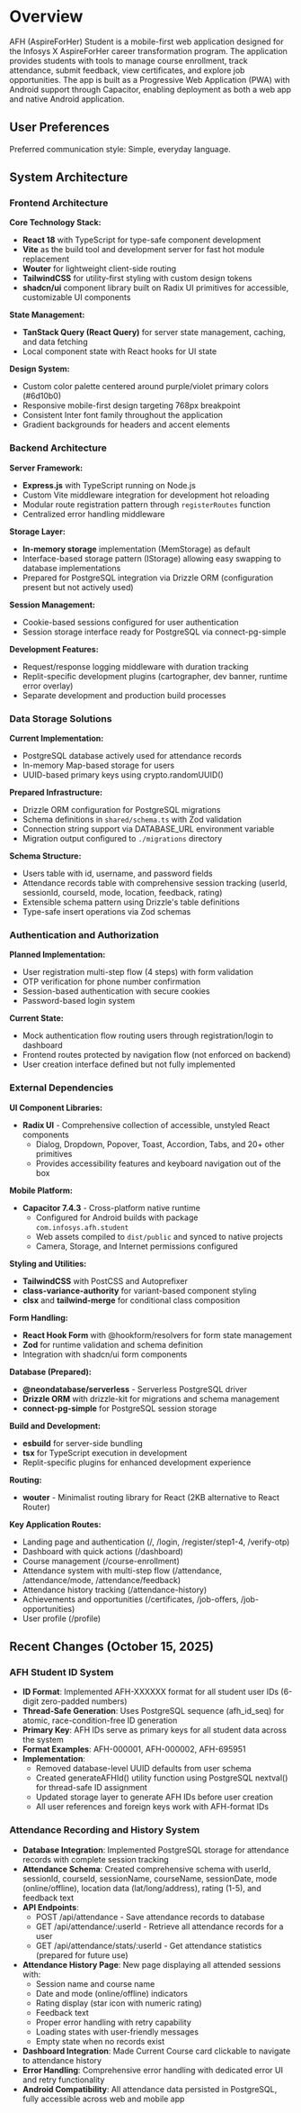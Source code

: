 # Overview

AFH (AspireForHer) Student is a mobile-first web application designed for the Infosys X AspireForHer career transformation program. The application provides students with tools to manage course enrollment, track attendance, submit feedback, view certificates, and explore job opportunities. The app is built as a Progressive Web Application (PWA) with Android support through Capacitor, enabling deployment as both a web app and native Android application.

## User Preferences

Preferred communication style: Simple, everyday language.

## System Architecture

### Frontend Architecture

**Core Technology Stack:**
- **React 18** with TypeScript for type-safe component development
- **Vite** as the build tool and development server for fast hot module replacement
- **Wouter** for lightweight client-side routing
- **TailwindCSS** for utility-first styling with custom design tokens
- **shadcn/ui** component library built on Radix UI primitives for accessible, customizable UI components

**State Management:**
- **TanStack Query (React Query)** for server state management, caching, and data fetching
- Local component state with React hooks for UI state

**Design System:**
- Custom color palette centered around purple/violet primary colors (#6d10b0)
- Responsive mobile-first design targeting 768px breakpoint
- Consistent Inter font family throughout the application
- Gradient backgrounds for headers and accent elements

### Backend Architecture

**Server Framework:**
- **Express.js** with TypeScript running on Node.js
- Custom Vite middleware integration for development hot reloading
- Modular route registration pattern through `registerRoutes` function
- Centralized error handling middleware

**Storage Layer:**
- **In-memory storage** implementation (MemStorage) as default
- Interface-based storage pattern (IStorage) allowing easy swapping to database implementations
- Prepared for PostgreSQL integration via Drizzle ORM (configuration present but not actively used)

**Session Management:**
- Cookie-based sessions configured for user authentication
- Session storage interface ready for PostgreSQL via connect-pg-simple

**Development Features:**
- Request/response logging middleware with duration tracking
- Replit-specific development plugins (cartographer, dev banner, runtime error overlay)
- Separate development and production build processes

### Data Storage Solutions

**Current Implementation:**
- PostgreSQL database actively used for attendance records
- In-memory Map-based storage for users
- UUID-based primary keys using crypto.randomUUID()

**Prepared Infrastructure:**
- Drizzle ORM configuration for PostgreSQL migrations
- Schema definitions in `shared/schema.ts` with Zod validation
- Connection string support via DATABASE_URL environment variable
- Migration output configured to `./migrations` directory

**Schema Structure:**
- Users table with id, username, and password fields
- Attendance records table with comprehensive session tracking (userId, sessionId, courseId, mode, location, feedback, rating)
- Extensible schema pattern using Drizzle's table definitions
- Type-safe insert operations via Zod schemas

### Authentication and Authorization

**Planned Implementation:**
- User registration multi-step flow (4 steps) with form validation
- OTP verification for phone number confirmation
- Session-based authentication with secure cookies
- Password-based login system

**Current State:**
- Mock authentication flow routing users through registration/login to dashboard
- Frontend routes protected by navigation flow (not enforced on backend)
- User creation interface defined but not fully implemented

### External Dependencies

**UI Component Libraries:**
- **Radix UI** - Comprehensive collection of accessible, unstyled React components
  - Dialog, Dropdown, Popover, Toast, Accordion, Tabs, and 20+ other primitives
  - Provides accessibility features and keyboard navigation out of the box

**Mobile Platform:**
- **Capacitor 7.4.3** - Cross-platform native runtime
  - Configured for Android builds with package `com.infosys.afh.student`
  - Web assets compiled to `dist/public` and synced to native projects
  - Camera, Storage, and Internet permissions configured

**Styling and Utilities:**
- **TailwindCSS** with PostCSS and Autoprefixer
- **class-variance-authority** for variant-based component styling
- **clsx** and **tailwind-merge** for conditional class composition

**Form Handling:**
- **React Hook Form** with @hookform/resolvers for form state management
- **Zod** for runtime validation and schema definition
- Integration with shadcn/ui form components

**Database (Prepared):**
- **@neondatabase/serverless** - Serverless PostgreSQL driver
- **Drizzle ORM** with drizzle-kit for migrations and schema management
- **connect-pg-simple** for PostgreSQL session storage

**Build and Development:**
- **esbuild** for server-side bundling
- **tsx** for TypeScript execution in development
- Replit-specific plugins for enhanced development experience

**Routing:**
- **wouter** - Minimalist routing library for React (2KB alternative to React Router)

**Key Application Routes:**
- Landing page and authentication (/, /login, /register/step1-4, /verify-otp)
- Dashboard with quick actions (/dashboard)
- Course management (/course-enrollment)
- Attendance system with multi-step flow (/attendance, /attendance/mode, /attendance/feedback)
- Attendance history tracking (/attendance-history)
- Achievements and opportunities (/certificates, /job-offers, /job-opportunities)
- User profile (/profile)

## Recent Changes (October 15, 2025)

### AFH Student ID System
- **ID Format**: Implemented AFH-XXXXXX format for all student user IDs (6-digit zero-padded numbers)
- **Thread-Safe Generation**: Uses PostgreSQL sequence (afh_id_seq) for atomic, race-condition-free ID generation
- **Primary Key**: AFH IDs serve as primary keys for all student data across the system
- **Format Examples**: AFH-000001, AFH-000002, AFH-695951
- **Implementation**: 
  - Removed database-level UUID defaults from user schema
  - Created generateAFHId() utility function using PostgreSQL nextval() for thread-safe ID assignment
  - Updated storage layer to generate AFH IDs before user creation
  - All user references and foreign keys work with AFH-format IDs

### Attendance Recording and History System
- **Database Integration**: Implemented PostgreSQL storage for attendance records with complete session tracking
- **Attendance Schema**: Created comprehensive schema with userId, sessionId, courseId, sessionName, courseName, sessionDate, mode (online/offline), location data (lat/long/address), rating (1-5), and feedback text
- **API Endpoints**: 
  - POST /api/attendance - Save attendance records to database
  - GET /api/attendance/:userId - Retrieve all attendance records for a user
  - GET /api/attendance/stats/:userId - Get attendance statistics (prepared for future use)
- **Attendance History Page**: New page displaying all attended sessions with:
  - Session name and course name
  - Date and mode (online/offline) indicators
  - Rating display (star icon with numeric rating)
  - Feedback text
  - Proper error handling with retry capability
  - Loading states with user-friendly messages
  - Empty state when no records exist
- **Dashboard Integration**: Made Current Course card clickable to navigate to attendance history
- **Error Handling**: Comprehensive error handling with dedicated error UI and retry functionality
- **Android Compatibility**: All attendance data persisted in PostgreSQL, fully accessible across web and mobile app